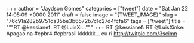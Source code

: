 
+++
author = "Jaydson Gomes"
categories = ["tweet"]
date = "Sat Jan 22 14:05:09 +0000 2011"
draft = false
image = "{TWEET_IMAGE}"
slug = "76c91a282b9751da35be3b6572b7c1c27d4fcfa6"
tags = ["tweet"]
title = """RT @kessianef: RT @LuisXi..."""
+++
RT @kessianef: RT @LuisXinke: Apagao na #cpbr4 #cpbrasil kkkkkk... eu ri http://twitpic.com/3scimn
